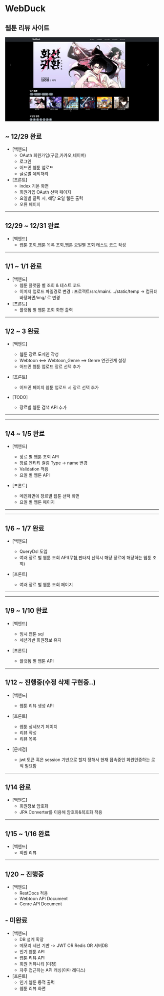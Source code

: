 # WebDuck
웹툰 리뷰 사이트 
---

![img_2.png](img/img_2.png)

##  ~ 12/29 완료 
  - [백엔드]
    - OAuth 회원가입(구글,카카오,네이버)
    - 로그인
    - 어드민 웹툰 업로드
    - 글로벌 예외처리 
  - [프론트]
    - index 기본 화면
    - 회원가입 OAuth 선택 페이지
    - 요일별 클릭 시, 해당 요일 웹툰 출력
    - 오류 페이지 
   

---

## 12/29 ~ 12/31 완료
- [백엔드]
    - 웹툰 조회,웹툰 목록 조회,웹툰 요일별 조회 테스트 코드 작성
---

## 1/1 ~ 1/1 완료
- [백엔드]
    - 웹툰 플랫폼 별 조회 & 테스트 코드
    - 이미지 업로드 파일경로 변경 :  프로젝트/src/main/..../static/temp -> 컴퓨터 바탕화면/img/ 로 변경
- [프론트]
    - 플랫폼 별 웹툰 조회 화면 출력

---
## 1/2 ~ 3 완료
- [백엔드]
    - 웹툰 장르 도메인 작성 
    - Webtoon <==> Webtoon_Genre ==> Genre 연관관계 설정
    - 어드민 웹툰 업로드 장르 선택 추가
  
- [프론트]
    - 어드민 페이지 웹툰 업로드 시 장르 선택 추가

- [TODO]
    -  장르별 웹툰 검색 API 추가 
---

---
## 1/4 ~ 1/5 완료
- [백엔드]
    - 장르 별 웹툰 조회 API 
    - 장르 엔티티 컬럼 Type -> name 변경
    - Validation 적용
    - 요일 별 웹툰 API

- [프론트]
    - 메인화면에 장르별 웹툰 선택 화면
    - 요일 별 웹툰 페이지 

---

---
## 1/6 ~ 1/7 완료
- [백엔드]
    - QueryDsl 도입
    - 여러 장르 별 웹툰 조회 API(무협,판타지 선택시 해당 장르에 해당하는 웹툰 조회)


- [프론트]
    - 여러 장르 별 웹툰 조회 페이지

---

---
## 1/9 ~ 1/10 완료
- [백엔드]
    - 임시 웹툰 sql
    - 세션기반 회원정보 유지

- [프론트]
  - 플랫폼 별 웹툰 API

---


## 1/12 ~ 진행중(수정 삭제 구현중..)
- [백엔드]
    - 웹툰 리뷰 생성 API
    

- [프론트]
    - 웹툰 상세보기 페이지
    - 리뷰 작성
    - 리뷰 목록

- [문제점]
  - jwt 토큰 혹은 session 기반으로 할지 정해서 현재 접속중인 회원인증하는 로직 필요함

---

## 1/14 완료
- [백엔드]
    - 회원정보 암호화
    - JPA Converter를 이용해 암호화&복호화 적용
---

## 1/15 ~ 1/16 완료
- [백엔드]
  - 회원 리뷰

---

## 1/20 ~ 진행중
- [백엔드]
  - RestDocs 적용
  - Webtoon API Document
  - Genre API Document



## - 미완료
  - [백엔드]
    - DB 설계 확장
    - 메모리 세션 기반 -> JWT OR Redis OR 서버DB
    - 인기 웹툰 API
    - 웹툰 리뷰 API 
    - 회원 커뮤니티 [미정]
    - 자주 접근하는 API 캐싱(아마 레디스)
  - [프론트]
    - 인기 웹툰 동적 출력
    - 웹툰 리뷰 화면


